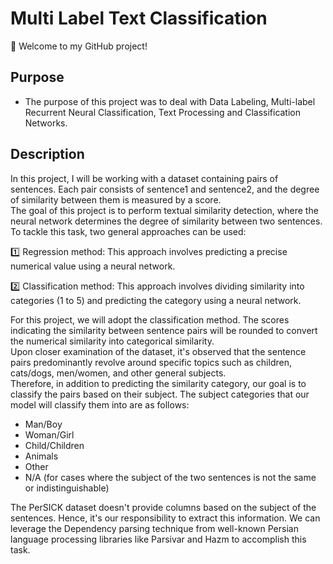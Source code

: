 # Multi Label Text Classification
👋 Welcome to my GitHub project! </br >

## Purpose
- The purpose of this project was to deal with Data Labeling, Multi-label Recurrent Neural Classification, Text Processing and Classification Networks.
## Description
In this project, I will be working with a dataset containing pairs of sentences. Each pair consists of sentence1 and sentence2, and the degree of similarity between them is measured by a score.</br >
The goal of this project is to perform textual similarity detection, where the neural network determines the degree of similarity between two sentences. To tackle this task, two general approaches can be used: </br >

1️⃣ Regression method: This approach involves predicting a precise numerical value using a neural network.  </br >

2️⃣ Classification method: This approach involves dividing similarity into categories (1 to 5) and predicting the category using a neural network.  </br >

For this project, we will adopt the classification method. The scores indicating the similarity between sentence pairs will be rounded to convert the numerical similarity into categorical similarity. </br>
Upon closer examination of the dataset, it's observed that the sentence pairs predominantly revolve around specific topics such as children, cats/dogs, men/women, and other general subjects. </br>
Therefore, in addition to predicting the similarity category, our goal is to classify the pairs based on their subject. The subject categories that our model will classify them into are as follows: </br >
- Man/Boy
- Woman/Girl
- Child/Children
- Animals
- Other
- N/A (for cases where the subject of the two sentences is not the same or indistinguishable)

The PerSICK dataset doesn't provide columns based on the subject of the sentences. Hence, it's our responsibility to extract this information. We can leverage the Dependency parsing technique from well-known Persian language processing libraries like Parsivar and Hazm to accomplish this task.








